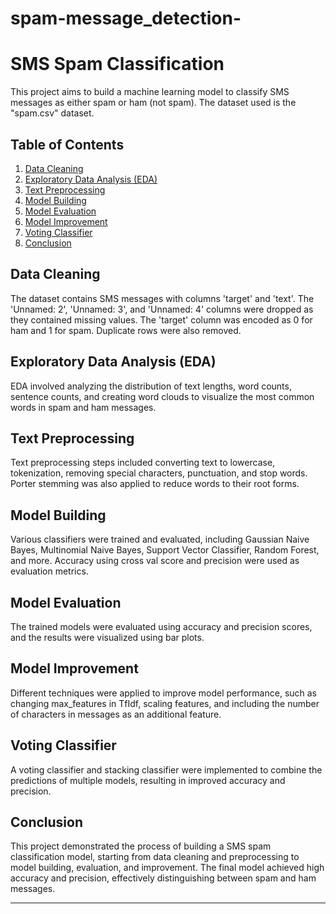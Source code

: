 # spam-message_detection-

# SMS Spam Classification

This project aims to build a machine learning model to classify SMS messages as either spam or ham (not spam). The dataset used is the "spam.csv" dataset.

## Table of Contents
1. [Data Cleaning](#data-cleaning)
2. [Exploratory Data Analysis (EDA)](#eda)
3. [Text Preprocessing](#text-preprocessing)
4. [Model Building](#model-building)
5. [Model Evaluation](#model-evaluation)
6. [Model Improvement](#model-improvement)
7. [Voting Classifier](#voting-classifier)
8. [Conclusion](#conclusion)

## Data Cleaning <a name="data-cleaning"></a>

The dataset contains SMS messages with columns 'target' and 'text'. The 'Unnamed: 2', 'Unnamed: 3', and 'Unnamed: 4' columns were dropped as they contained missing values. The 'target' column was encoded as 0 for ham and 1 for spam. Duplicate rows were also removed.

## Exploratory Data Analysis (EDA) <a name="eda"></a>

EDA involved analyzing the distribution of text lengths, word counts, sentence counts, and creating word clouds to visualize the most common words in spam and ham messages.

## Text Preprocessing <a name="text-preprocessing"></a>

Text preprocessing steps included converting text to lowercase, tokenization, removing special characters, punctuation, and stop words. Porter stemming was also applied to reduce words to their root forms.

## Model Building <a name="model-building"></a>

Various classifiers were trained and evaluated, including Gaussian Naive Bayes, Multinomial Naive Bayes, Support Vector Classifier, Random Forest, and more. Accuracy using cross val score and precision were used as evaluation metrics.

## Model Evaluation <a name="model-evaluation"></a>

The trained models were evaluated using accuracy and precision scores, and the results were visualized using bar plots.

## Model Improvement <a name="model-improvement"></a>

Different techniques were applied to improve model performance, such as changing max_features in TfIdf, scaling features, and including the number of characters in messages as an additional feature.

## Voting Classifier

A voting classifier and stacking classifier were implemented to combine the predictions of multiple models, resulting in improved accuracy and precision.

## Conclusion <a name="conclusion"></a>

This project demonstrated the process of building a SMS spam classification model, starting from data cleaning and preprocessing to model building, evaluation, and improvement. The final model achieved high accuracy and precision, effectively distinguishing between spam and ham messages.

------

